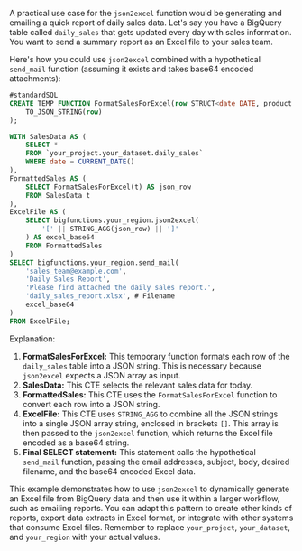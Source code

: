 A practical use case for the `json2excel` function would be generating and emailing a quick report of daily sales data.  Let's say you have a BigQuery table called `daily_sales` that gets updated every day with sales information.  You want to send a summary report as an Excel file to your sales team.

Here's how you could use `json2excel` combined with a hypothetical `send_mail` function (assuming it exists and takes base64 encoded attachments):

```sql
#standardSQL
CREATE TEMP FUNCTION FormatSalesForExcel(row STRUCT<date DATE, product STRING, quantity INT64, revenue FLOAT64>) AS (
    TO_JSON_STRING(row)
);

WITH SalesData AS (
    SELECT *
    FROM `your_project.your_dataset.daily_sales`
    WHERE date = CURRENT_DATE()
),
FormattedSales AS (
    SELECT FormatSalesForExcel(t) AS json_row
    FROM SalesData t
),
ExcelFile AS (
    SELECT bigfunctions.your_region.json2excel(
        '[' || STRING_AGG(json_row) || ']'
    ) AS excel_base64
    FROM FormattedSales
)
SELECT bigfunctions.your_region.send_mail(
    'sales_team@example.com', 
    'Daily Sales Report', 
    'Please find attached the daily sales report.', 
    'daily_sales_report.xlsx', # Filename
    excel_base64
)
FROM ExcelFile;
```

Explanation:

1. **FormatSalesForExcel:** This temporary function formats each row of the `daily_sales` table into a JSON string. This is necessary because `json2excel` expects a JSON array as input.
2. **SalesData:**  This CTE selects the relevant sales data for today.
3. **FormattedSales:** This CTE uses the `FormatSalesForExcel` function to convert each row into a JSON string.
4. **ExcelFile:** This CTE uses `STRING_AGG` to combine all the JSON strings into a single JSON array string, enclosed in brackets `[]`. This array is then passed to the `json2excel` function, which returns the Excel file encoded as a base64 string.
5. **Final SELECT statement:** This statement calls the hypothetical `send_mail` function, passing the email addresses, subject, body, desired filename, and the base64 encoded Excel data.

This example demonstrates how to use `json2excel` to dynamically generate an Excel file from BigQuery data and then use it within a larger workflow, such as emailing reports.  You can adapt this pattern to create other kinds of reports, export data extracts in Excel format, or integrate with other systems that consume Excel files. Remember to replace `your_project`, `your_dataset`, and `your_region` with your actual values.
